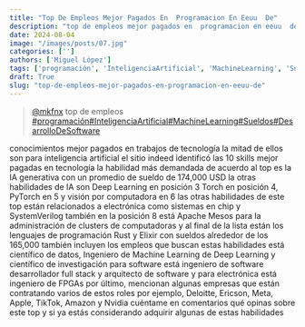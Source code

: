 ```yaml
---
title: "Top De Empleos Mejor Pagados En  Programacion En Eeuu  De"
description: "top de empleos mejor pagados en  programacion en eeuu  de"
date: 2024-08-04
image: "/images/posts/07.jpg"
categories: ['']
authors: ['Miguel López']
tags: ['programación', 'InteligenciaArtificial', 'MachineLearning', 'Sueldos', 'DesarrolloDeSoftware']
draft: True
slug: "top-de-empleos-mejor-pagados-en-programacion-en-eeuu-de"
---
```


<blockquote class="tiktok-embed" cite="{https://www.tiktok.com/@mkfnx/video/7340066770536910085}" data-video-id="7340066770536910085" style="max-width: 605px;min-width: 325px;" > <section> <a target="_blank" title="@mkfnx" href="https://www.tiktok.com/@mkfnx?refer=embed">@mkfnx</a> top de empleos  </section> <a title="programación" target="_blank" href="https://www.tiktok.com/tag/programación?refer=embed">#programación</a><a title="InteligenciaArtificial" target="_blank" href="https://www.tiktok.com/tag/InteligenciaArtificial?refer=embed">#InteligenciaArtificial</a><a title="MachineLearning" target="_blank" href="https://www.tiktok.com/tag/MachineLearning?refer=embed">#MachineLearning</a><a title="Sueldos" target="_blank" href="https://www.tiktok.com/tag/Sueldos?refer=embed">#Sueldos</a><a title="DesarrolloDeSoftware" target="_blank" href="https://www.tiktok.com/tag/DesarrolloDeSoftware?refer=embed">#DesarrolloDeSoftware</a> </blockquote> <script async src="https://www.tiktok.com/embed.js"></script>

conocimientos mejor pagados en trabajos de tecnología la mitad de ellos son para inteligencia artificial el sitio indeed identificó las 10 skills mejor pagadas en tecnología la habilidad más demandada de acuerdo al top es la IA generativa con un promedio de sueldo de 174,000 USD la otras habilidades de IA son Deep Learning en posición 3 Torch en posición 4, PyTorch en 5 y visión por computadora en 6 las otras habilidades de este top están relacionados a electrónica como sistemas en chip y SystemVerilog también en la posición 8 está Apache Mesos para la administración de clusters de computadoras y al final de la lista están los lenguajes de programación Rust y Elixir con sueldos alrededor de los 165,000 también incluyen los empleos que buscan estas habilidades está científico de datos, Ingeniero de Machine Learning de Deep Learning y científico de investigación para software está ingeniero de software desarrollador full stack y arquitecto de software y para electrónica está ingeniero de FPGAs por último, mencionan algunas empresas  que están contratando varios de estos roles por ejemplo, Deloitte, Ericson, Meta, Apple, TikTok, Amazon y Nvidia cuéntame en comentarios qué opinas sobre este top y si ya estás considerando adquirir algunas de estas habilidades 